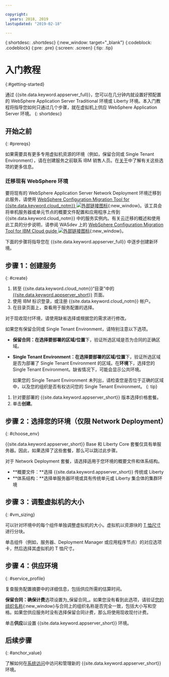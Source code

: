 ```yaml
---

copyright:
  years: 2018, 2019
lastupdated: "2019-02-18"

---
```


{:shortdesc: .shortdesc}
{:new_window: target="_blank"}
{:codeblock: .codeblock}
{:pre: .pre}
{:screen: .screen}
{:tip: .tip}


# 入门教程
{:#getting-started}

通过 {{site.data.keyword.appserver_full}}，您可以在几分钟内就设置好预配置的 WebSphere Application Server Traditional 环境或 Liberty 环境。本入门教程将指导您如何只通过几个步骤，就在虚拟机上供应 WebSphere Application Server 环境。
{: shortdesc}

## 开始之前
{: #prereqs}

如果需要具有更多专用虚拟机资源的环境（例如，保留合同或 Single Tenant Environment），请在创建服务之前联系 IBM 销售人员。在[关于](/docs/services/ApplicationServeronCloud?topic=wasaas-about#about)中了解有关这些选项的更多信息。

### 迁移现有 WebSphere 环境

要将现有的 WebSphere Application Server Network Deployment 环境迁移到此服务，请使用 [WebSphere Configuration Migration Tool for {{site.data.keyword.cloud_notm}} ![外部链接图标](../../icons/launch-glyph.svg "外部链接图标")](https://developer.ibm.com/wasdev/downloads/#asset/tools-WebSphere_Configuration_Migration_Tool_for_IBM_Cloud){:new_window}。该工具会将单机服务器或单元节点的概要文件配置和应用程序上传到 {{site.data.keyword.cloud_notm}} 中的服务实例内。有关云迁移的概述和使用此工具的分步说明，请参阅 WASdev 上的
[WebSphere Configuration Migration Tool for IBM Cloud guide ![外部链接图标](../../icons/launch-glyph.svg "外部链接图标")](https://developer.ibm.com/wasdev/docs/websphere-config-migration-cloud/){:new_window}。

下面的步骤将指导您在 {{site.data.keyword.appserver_full}} 中逐步创建新环境。

## 步骤 1：创建服务
{: #create}

1. 转至 {{site.data.keyword.cloud_notm}}“目录”中的 [{{site.data.keyword.appserver_short}}](https://{DomainName}/catalog/services/websphere-application-server) 页面。
1. 使用 IBM 标识登录，或注册 {{site.data.keyword.cloud_notm}} 帐户。
1. 在目录页面上，查看用于服务配置的选择。

  对于现收现付环境，请使用缺省选择或根据您的需求进行修改。

  如果您有保留合同或 Single Tenant Environment，请特别注意以下选项。

  * **保留合同：**在**选择要部署的区域/位置**下，验证所选区域是否为合同的正确区域。

  * **Single Tenant Environment：**在**选择要部署的区域/位置**下，验证所选区域是否为部署了 Single Tenant Environment 的区域。在**环境**下，选择您的 Single Tenant Environment。缺省情况下，可能会显示公共环境。

    如果您的 Single Tenant Environment 未列出，请检查您是否位于正确的区域中，以及您的组织是否有权访问您的 Single Tenant Environment。
    {: tip}
1. 针对要部署的 {{site.data.keyword.appserver_short}} 版本选择价格套餐。
1. 单击**创建**。


## 步骤 2：选择您的环境（仅限 Network Deployment）
{: #choose_env}

{{site.data.keyword.appserver_short}} Base 和 Liberty Core 套餐仅具有单服务器。因此，如果选择了这些套餐，那么可以跳过此步骤。

对于 Network Deployment 套餐，请选择适用于您环境的概要文件和体系结构。

* **概要文件：**选择 {{site.data.keyword.appserver_short}} 传统或 Liberty
* **体系结构：**选择单服务器环境或具有传统单元或 Liberty 集合体的集群环境


## 步骤 3：调整虚拟机的大小
{: #vm_sizing}

可以针对环境中的每个组件单独调整虚拟机的大小。虚拟机以资源块的 [T 恤尺寸](/docs/services/ApplicationServeronCloud?topic=wasaas-about#vm-size)进行分块。

单击组件（例如，服务器、Deployment Manager 或应用程序节点）的对应选项卡，然后选择其虚拟机的 T 恤尺寸。

## 步骤 4：供应环境
{: #service_profile}

复查服务配置摘要中的详细信息，包括供应所需的估算时间。

**保留合同：**确保**计费**选项设置为_保留合同_。如果您没有看到此选项，请验证[您的组织名称](/docs/account?topic=account-orgsspacesusers){:new_window}与合同上的组织名称是否完全一致，包括大小写和空格。如果您供应服务时没有选择保留合同计费，那么将使用现收现付计费。

单击**供应**以设置 {{site.data.keyword.appserver_short}} 环境。

## 后续步骤
{: #anchor_value}

了解如何在[系统访问](/docs/services/ApplicationServeronCloud?topic=wasaas-system_access)中访问和管理新的 {{site.data.keyword.appserver_short}} 环境。

